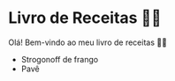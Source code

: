 # Livro de Receitas :man_cook:

Olá! Bem-vindo ao meu livro de receitas :pouting_man:

- Strogonoff de frango
- Pavê





